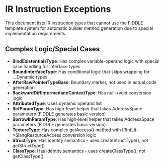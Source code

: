 # IR Instruction Exceptions

This document lists IR instruction types that cannot use the FIDDLE template system for automatic builder method generation due to special implementation requirements.

## Complex Logic/Special Cases

- **BindExistentialsType**: Has complex variable-operand logic with special case handling for interface types
- **BoundInterfaceType**: Has conditional logic that skips wrapping for __Dynamic types
- **AfterRawPointerTypeBase**: Boundary marker, not used in actual code generation
- **BackwardDiffIntermediateContextType**: Has null->void conversion logic
- **AttributedType**: Uses dynamic operand list
- **RefParamType**: Has high-level helper that takes AddressSpace parameters (FIDDLE generates basic version)
- **BorrowInParamType**: Has high-level helper that takes AddressSpace parameters (FIDDLE generates basic version)
- **TextureType**: Has complex getAccess() method with IRIntLit->SlangResourceAccess conversion logic
- **StructType**: Has identity semantics - uses createStructType(), not getStructType()
- **ClassType**: Has identity semantics - uses createClassType(), not getClassType()